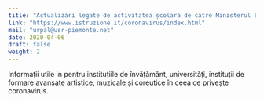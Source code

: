 ```yaml
---
title: "Actualizări legate de activitatea școlară de către Ministerul Educației."
link: "https://www.istruzione.it/coronavirus/index.html"
mail: "urpal@usr-piemonte.net"
date: 2020-04-06
draft: false
weight: 2
---
```


Informații utile in pentru instituțiile de învățământ, universități, instituții de formare avansate artistice, muzicale și coreutice în ceea ce privește coronavirus.